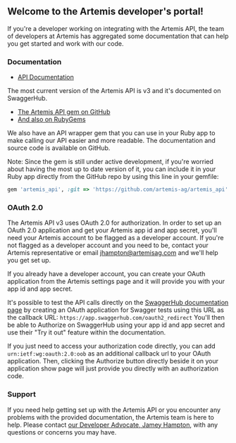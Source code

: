 ## Welcome to the Artemis developer's portal!

If you're a developer working on integrating with the Artemis API, the team of developers at Artemis has aggregated some documentation that can help you get started and work with our code.

### Documentation

- [API Documentation](https://app.swaggerhub.com/apis/Artemis-Ag/Artemis-Ag-V3/1.0.0-oas3#/)

The most current version of the Artemis API is v3 and it's documented on SwaggerHub.

 - [The Artemis API gem on GitHub](https://github.com/artemis-ag/artemis_api)
 - [And also on RubyGems](https://rubygems.org/gems/artemis_api)

 We also have an API wrapper gem that you can use in your Ruby app to make calling our API easier and more readable. The documentation and source code is available on GitHub.

 Note: Since the gem is still under active development, if you're worried about having the most up to date version of it, you can include it in your Ruby app directly from the GitHub repo by using this line in your gemfile:

 ```ruby
 gem 'artemis_api', :git => 'https://github.com/artemis-ag/artemis_api'
 ```

### OAuth 2.0

The Artemis API v3 uses OAuth 2.0 for authorization. In order to set up an OAuth 2.0 application and get your Artemis app id and app secret, you'll need your Artemis account to be flagged as a developer account. If you're not flagged as a developer account and you need to be, contact your Artemis representative or email [jhampton@artemisag.com](mailto:jhampton@artemisag.com) and we'll help you get set up.

If you already have a developer account, you can create your OAuth application from the Artemis settings page and it will provide you with your app id and app secret.

It's possible to test the API calls directly on the [SwaggerHub documentation page](https://app.swaggerhub.com/apis/Artemis-Ag/Artemis-Ag-V3/1.0.0-oas3#/) by creating an OAuth application for Swagger tests using this URL as the callback URL: `https://app.swaggerhub.com/oauth2_redirect` You'll then be able to Authorize on SwaggerHub using your app id and app secret and use their "Try it out" feature within the documentation.

If you just need to access your authorization code directly, you can add `urn:ietf:wg:oauth:2.0:oob` as an additional callback url to your OAuth application. Then, clicking the Authorize button directly beside it on your application show page will just provide you directly with an authorization code.

### Support

If you need help getting set up with the Artemis API or you encounter any problems with the provided documentation, the Artemis team is here to help. Please contact [our Developer Advocate, Jamey Hampton](mailto:jhampton@artemisag.com), with any questions or concerns you may have.
